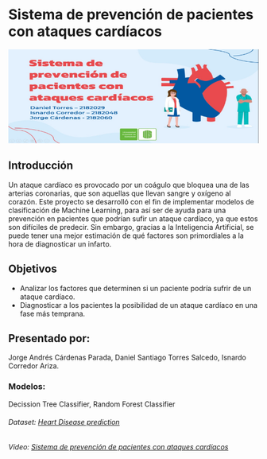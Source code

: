 # Sistema de prevención de pacientes con ataques cardíacos
![](Banner.jpg)
## Introducción
Un ataque cardíaco es provocado por un coágulo que bloquea una de las arterias coronarias, que son aquellas que llevan sangre y oxígeno al corazón.
Este proyecto se desarrolló con el fin de implementar modelos de clasificación de Machine Learning, para así ser de ayuda para una prevención en pacientes que podrían sufir un ataque cardíaco, ya que estos son difíciles de predecir. Sin embargo, gracias a la Inteligencia Artificial, se puede tener una mejor estimación de qué factores son primordiales a la hora de diagnosticar un infarto.

## Objetivos
- Analizar los factores que determinen si un paciente podría sufrir de un ataque cardíaco.
- Diagnosticar a los pacientes la posibilidad de un ataque cardíaco en una fase más temprana.

## Presentado por:
Jorge Andrés Cárdenas Parada, Daniel Santiago Torres Salcedo, Isnardo Corredor Ariza.

### Modelos:
Decission Tree Classifier, Random Forest Classifier
###### Dataset: [Heart Disease prediction](https://www.kaggle.com/lakhankumawat/heart-disease-prediction/data)

###### Vídeo: [Sistema de prevención de pacientes con ataques cardíacos](https://youtu.be/CUE0fPpSgb4)
